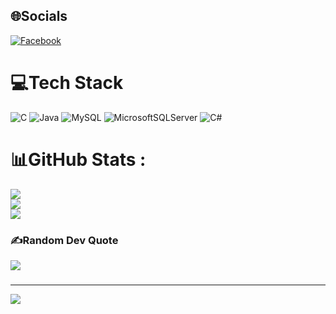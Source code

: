 
## 🌐Socials
[![Facebook](https://img.shields.io/badge/Facebook-%231877F2.svg?logo=Facebook&logoColor=white)](https://facebook.com/hwgnam27) 

# 💻Tech Stack
![C](https://img.shields.io/badge/c-%2300599C.svg?style=flat&logo=c&logoColor=white) ![Java](https://img.shields.io/badge/java-%23ED8B00.svg?style=flat&logo=java&logoColor=white) ![MySQL](https://img.shields.io/badge/mysql-%2300f.svg?style=flat&logo=mysql&logoColor=white) ![MicrosoftSQLServer](https://img.shields.io/badge/Microsoft%20SQL%20Sever-CC2927?style=flat&logo=microsoft%20sql%20server&logoColor=white) ![C#](https://img.shields.io/badge/c%23-%23239120.svg?style=flat&logo=c-sharp&logoColor=white)
# 📊GitHub Stats :
![](https://github-readme-stats.vercel.app/api?username=HnamBietCode&theme=radical&hide_border=false&include_all_commits=false&count_private=false)<br/>
![](https://github-readme-streak-stats.herokuapp.com/?user=HnamBietCode&theme=radical&hide_border=false)<br/>
![](https://github-readme-stats.vercel.app/api/top-langs/?username=HnamBietCode&theme=radical&hide_border=false&include_all_commits=false&count_private=false&layout=compact)

### ✍️Random Dev Quote
![](https://quotes-github-readme.vercel.app/api?type=horizontal&theme=radical)

###

---
[![](https://visitcount.itsvg.in/api?id=HnamBietCode&icon=0&color=0)](https://visitcount.itsvg.in)
